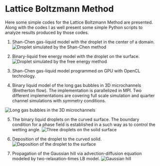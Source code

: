 # Lattice Boltzmann Method
Here some simple codes for the Lattice Boltzmann Method are presented. Along with the codes I as well present some simple Python scripts to analyze results produced by those codes.

1. Shan-Chen gas-liquid model with the droplet in the center of a domain.
![](https://github.com/shurikkuzmin/LatticeBoltzmannMethod/blob/master/ShanChen/droplet.png "Droplet simulated by the Shan-Chen method")

2. Binary-liquid free energy model with the droplet on the surface.
![](https://github.com/shurikkuzmin/LatticeBoltzmannMethod/blob/master/FreeEnergy/droplet_on_surface.png "Droplet simulated by the free energy method")

3. Shan-Chen gas-liquid model programmed on GPU with OpenCL technology.

4. Binary liquid model of the long gas bubbles in 3D microchannels (Bretherton flow). The implementation is parallelized in MPI. Two different implementations are covering full scale simulation and quarter channel simulations with symmetry conditions.

![](https://github.com/shurikkuzmin/LatticeBoltzmannMethod/blob/master/Microchannel3D/benchmark.jpg "Long gas bubbles in the 3D microchannels")

5. The binary liquid droplets on the curved surface. The boundary condition for a phase field is established in a such way as to control the wetting angle.
![](https://github.com/shurikkuzmin/LatticeBoltzmannMethod/blob/master/CurvedSolid/droplet_on_solid.png "Three droplets on the solid surface")

6. Deposition of the droplet to the curved solid.
![](https://github.com/shurikkuzmin/LatticeBoltzmannMethod/blob/master/Deposition/deposition.gif "Deposition of the droplet to the surface")

7. Propagation of the Gaussian hill via advection-diffusion equation modeled by two-relaxation-times LB model.
![](https://github.com/shurikkuzmin/LatticeBoltzmannMethod/blob/master/GaussianHill/gaussian_hill.jpg "Gaussian hill")

